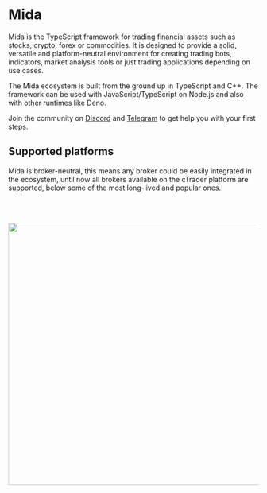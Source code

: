 # Mida
Mida is the TypeScript framework for trading financial assets such as stocks, crypto, forex or commodities.
It is designed to provide a solid, versatile and platform-neutral environment for creating trading bots, indicators,
market analysis tools or just trading applications depending on use cases.

The Mida ecosystem is built from the ground up in TypeScript and C++.
The framework can be used with JavaScript/TypeScript on Node.js and also with
other runtimes like Deno.

Join the community on [Discord](https://discord.gg/cKyWTUsr3q) and [Telegram](https://t.me/joinmida)
to get help you with your first steps.
<br>

## Supported platforms
Mida is broker-neutral, this means any broker could be easily integrated in
the ecosystem, until now all brokers available on the cTrader platform are supported,
below some of the most long-lived and popular ones.

<br><br>
<p align="center"> 
    <img src="/featured-platforms.svg" alt="" width="528px">
</p>
